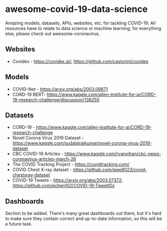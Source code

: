 # awesome-covid-19-data-science
Amazing models, datasets, APIs, websites, etc. for tackling COVID-19. All resources have to relate to data science or machine learning; for everything else, please check out awesome-coronavirus.

## Websites
* Covidex - https://covidex.ai/; https://github.com/castorini/covidex

## Models
* COVID-Net - https://arxiv.org/abs/2003.09871
* CORD-19 BERT- https://www.kaggle.com/allen-institute-for-ai/CORD-19-research-challenge/discussion/138250

## Datasets
* CORD-19 - https://www.kaggle.com/allen-institute-for-ai/CORD-19-research-challenge
* Novel Corona Virus 2019 Dataset - https://www.kaggle.com/sudalairajkumar/novel-corona-virus-2019-dataset
* CBC COVID-19 Articles - https://www.kaggle.com/ryanxjhan/cbc-news-coronavirus-articles-march-26
* The COVID Tracking Project - https://covidtracking.com/
* COVID Chest X-ray dataset - https://github.com/ieee8023/covid-chestxray-dataset
* COVID-19 Tweets - https://arxiv.org/abs/2003.07372; https://github.com/echen102/COVID-19-TweetIDs

## Dashboards

Section to be added. There's many great dashboards out there, but it's hard to make sure they contain correct and up-to-date information, so this will be a future task.
